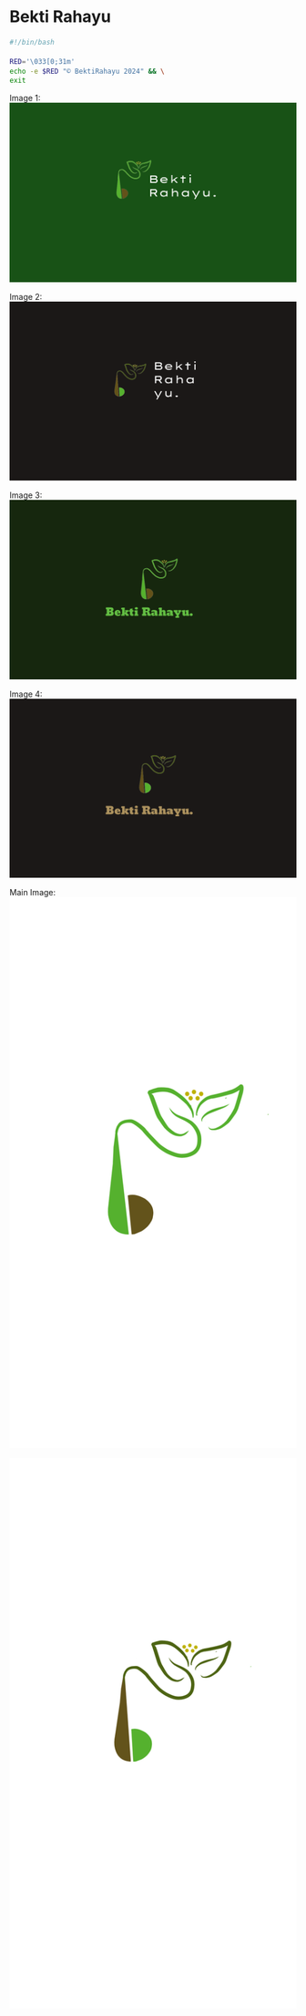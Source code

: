 Bekti Rahayu
=============

```bash
#!/bin/bash

RED='\033[0;31m'
echo -e $RED "© BektiRahayu 2024" && \
exit
```

Image 1:
![img1](./Style/Simplfy-BR1.png)

Image 2:
![img2](./Style/SimplfyBR2.png)

Image 3:
![img3](./Style/BR3.png)

Image 4:
![img4](./Style/BR4.png)


Main Image:
![main1](./NewBr1.png)

![main2](./NewBr2.png)
